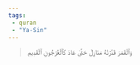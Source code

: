 ```yaml
---
tags: 
 - quran 
 - "Ya-Sin"
---
```


> وَٱلۡقَمَرَ قَدَّرۡنَٰهُ مَنَازِلَ حَتَّىٰ عَادَ كَٱلۡعُرۡجُونِ ٱلۡقَدِيمِ
